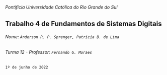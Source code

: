 ###### Pontifícia Universidade Católica do Rio Grande do Sul

## Trabalho 4 de Fundamentos de Sistemas Digitais

###### Nome: `Anderson R. P. Sprenger, Patricia B. de Lima`

###### Turma 12 - Professor: `Fernando G. Moraes`

`1º de junho de 2022`
